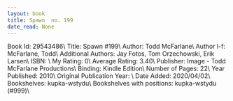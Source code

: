 ```yaml
---
layout: book
title: Spawn  no. 199
date_read: None
---
```


Book Id: 29543486\ 
Title: Spawn #199\ 
Author: Todd McFarlane\ 
Author l-f: McFarlane, Todd\ 
Additional Authors: Jay Fotos, Tom Orzechowski, Erik Larsen\ 
ISBN: \ 
My Rating: 0\ 
Average Rating: 3.40\ 
Publisher: Image - Todd McFarlane Productions\ 
Binding: Kindle Edition\ 
Number of Pages: 22\ 
Year Published: 2010\ 
Original Publication Year: \ 
Date Added: 2020/04/02\ 
Bookshelves: kupka-wstydu\ 
Bookshelves with positions: kupka-wstydu (#999)\ 

